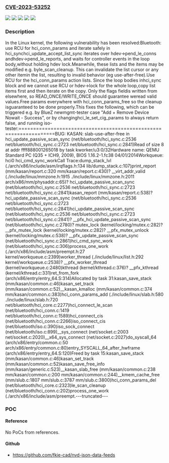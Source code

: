 ### [CVE-2023-53252](https://cve.mitre.org/cgi-bin/cvename.cgi?name=CVE-2023-53252)
![](https://img.shields.io/static/v1?label=Product&message=Linux&color=blue)
![](https://img.shields.io/static/v1?label=Version&message=&color=brightgreen)
![](https://img.shields.io/static/v1?label=Version&message=5.17%20&color=brightgreen)
![](https://img.shields.io/static/v1?label=Version&message=e8907f76544ffe225ab95d70f7313267b1d0c76d%20&color=brightgreen)
![](https://img.shields.io/static/v1?label=Vulnerability&message=n%2Fa&color=blue)

### Description

In the Linux kernel, the following vulnerability has been resolved:Bluetooth: use RCU for hci_conn_params and iterate safely in hci_synchci_update_accept_list_sync iterates over hdev->pend_le_conns andhdev->pend_le_reports, and waits for controller events in the loop body,without holding hdev lock.Meanwhile, these lists and the items may be modified e.g. byle_scan_cleanup. This can invalidate the list cursor or any other itemin the list, resulting to invalid behavior (eg use-after-free).Use RCU for the hci_conn_params action lists. Since the loop bodies inhci_sync block and we cannot use RCU or hdev->lock for the whole loop,copy list items first and then iterate on the copy. Only the flags fieldis written from elsewhere, so READ_ONCE/WRITE_ONCE should guarantee weread valid values.Free params everywhere with hci_conn_params_free so the cleanup isguaranteed to be done properly.This fixes the following, which can be triggered e.g. by BlueZ newmgmt-tester case "Add + Remove Device Nowait - Success", or by changinghci_le_set_cig_params to always return false, and running iso-tester:==================================================================BUG: KASAN: slab-use-after-free in hci_update_passive_scan_sync (net/bluetooth/hci_sync.c:2536 net/bluetooth/hci_sync.c:2723 net/bluetooth/hci_sync.c:2841)Read of size 8 at addr ffff888001265018 by task kworker/u3:0/32Hardware name: QEMU Standard PC (Q35 + ICH9, 2009), BIOS 1.16.2-1.fc38 04/01/2014Workqueue: hci0 hci_cmd_sync_workCall Trace:<TASK>dump_stack_lvl (./arch/x86/include/asm/irqflags.h:134 lib/dump_stack.c:107)print_report (mm/kasan/report.c:320 mm/kasan/report.c:430)? __virt_addr_valid (./include/linux/mmzone.h:1915 ./include/linux/mmzone.h:2011 arch/x86/mm/physaddr.c:65)? hci_update_passive_scan_sync (net/bluetooth/hci_sync.c:2536 net/bluetooth/hci_sync.c:2723 net/bluetooth/hci_sync.c:2841)kasan_report (mm/kasan/report.c:538)? hci_update_passive_scan_sync (net/bluetooth/hci_sync.c:2536 net/bluetooth/hci_sync.c:2723 net/bluetooth/hci_sync.c:2841)hci_update_passive_scan_sync (net/bluetooth/hci_sync.c:2536 net/bluetooth/hci_sync.c:2723 net/bluetooth/hci_sync.c:2841)? __pfx_hci_update_passive_scan_sync (net/bluetooth/hci_sync.c:2780)? mutex_lock (kernel/locking/mutex.c:282)? __pfx_mutex_lock (kernel/locking/mutex.c:282)? __pfx_mutex_unlock (kernel/locking/mutex.c:538)? __pfx_update_passive_scan_sync (net/bluetooth/hci_sync.c:2861)hci_cmd_sync_work (net/bluetooth/hci_sync.c:306)process_one_work (./arch/x86/include/asm/preempt.h:27 kernel/workqueue.c:2399)worker_thread (./include/linux/list.h:292 kernel/workqueue.c:2538)? __pfx_worker_thread (kernel/workqueue.c:2480)kthread (kernel/kthread.c:376)? __pfx_kthread (kernel/kthread.c:331)ret_from_fork (arch/x86/entry/entry_64.S:314)</TASK>Allocated by task 31:kasan_save_stack (mm/kasan/common.c:46)kasan_set_track (mm/kasan/common.c:52)__kasan_kmalloc (mm/kasan/common.c:374 mm/kasan/common.c:383)hci_conn_params_add (./include/linux/slab.h:580 ./include/linux/slab.h:720 net/bluetooth/hci_core.c:2277)hci_connect_le_scan (net/bluetooth/hci_conn.c:1419 net/bluetooth/hci_conn.c:1589)hci_connect_cis (net/bluetooth/hci_conn.c:2266)iso_connect_cis (net/bluetooth/iso.c:390)iso_sock_connect (net/bluetooth/iso.c:899)__sys_connect (net/socket.c:2003 net/socket.c:2020)__x64_sys_connect (net/socket.c:2027)do_syscall_64 (arch/x86/entry/common.c:50 arch/x86/entry/common.c:80)entry_SYSCALL_64_after_hwframe (arch/x86/entry/entry_64.S:120)Freed by task 15:kasan_save_stack (mm/kasan/common.c:46)kasan_set_track (mm/kasan/common.c:52)kasan_save_free_info (mm/kasan/generic.c:523)__kasan_slab_free (mm/kasan/common.c:238 mm/kasan/common.c:200 mm/kasan/common.c:244)__kmem_cache_free (mm/slub.c:1807 mm/slub.c:3787 mm/slub.c:3800)hci_conn_params_del (net/bluetooth/hci_core.c:2323)le_scan_cleanup (net/bluetooth/hci_conn.c:202)process_one_work (./arch/x86/include/asm/preempt.---truncated---

### POC

#### Reference
No PoCs from references.

#### Github
- https://github.com/fkie-cad/nvd-json-data-feeds

